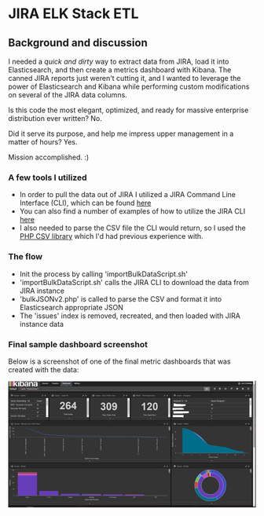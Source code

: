 # JIRA ELK Stack ETL

## Background and discussion

I needed a *quick and dirty* way to extract data from JIRA, load it into Elasticsearch, and then create a metrics dashboard with Kibana.  The canned JIRA reports just weren't cutting it, and I wanted to leverage the power of Elasticsearch and Kibana while performing custom modifications on several of the JIRA data columns.

Is this code the most elegant, optimized, and ready for massive enterprise distribution ever written?  No. 

Did it serve its purpose, and help me impress upper management in a matter of hours?  Yes.  

Mission accomplished.  :)


### A few tools I utilized
* In order to pull the data out of JIRA I utilized a JIRA Command Line Interface (CLI), which can be found [here](https://marketplace.atlassian.com/plugins/org.swift.jira.cli/versions)
* You can also find a number of examples of how to utilize the JIRA CLI [here](https://bobswift.atlassian.net/wiki/display/JCLI/Examples)
* I also needed to parse the CSV file the CLI would return, so I used the [PHP CSV library](http://csv.thephpleague.com/) which I'd had previous experience with.

### The flow
+ Init the process by calling 'importBulkDataScript.sh'
+ 'importBulkDataScript.sh' calls the JIRA CLI to download the data from JIRA instance
+ 'bulkJSONv2.php' is called to parse the CSV and format it into Elasticsearch appropriate JSON
+ The 'issues' index is removed, recreated, and then loaded with JIRA instance data

### Final sample dashboard screenshot
Below is a screenshot of one of the final metric dashboards that was created with the data:

![Metric-Dashboard-Sample-1](./Metric-Dashboard-Sample-1.png)




